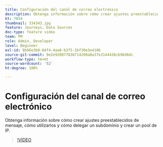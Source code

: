 ```yaml
---
title: Configuración del canal de correo electrónico
description: Obtenga información sobre cómo crear ajustes preestablecidos de mensaje, cómo utilizarlos y cómo delegar un subdominio y crear un pool de IP.
kt: 7854
thumbnail: 334343.jpg
feature: Journeys, Data Sources
doc-type: feature video
team: PM
role: Admin, Developer
level: Beginner
exl-id: 8b96e3b0-84f4-4aa8-b2f5-1bf30e3e4106
source-git-commit: 9e2e92007783b714200a8a37e3144436cb96d6dc
workflow-type: tm+mt
source-wordcount: '52'
ht-degree: 100%

---
```


# Configuración del canal de correo electrónico

Obtenga información sobre cómo crear ajustes preestablecidos de mensaje, cómo utilizarlos y cómo delegar un subdominio y crear un pool de IP.

>[!VIDEO](https://video.tv.adobe.com/v/334343?quality=12)
